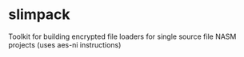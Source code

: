 # slimpack
Toolkit for building encrypted file loaders for single source file NASM projects (uses aes-ni instructions) 
